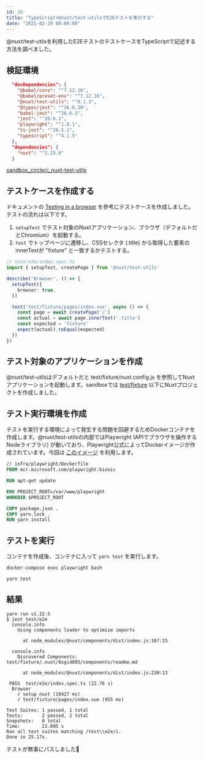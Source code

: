 ```yaml
---
id: 26
title: "TypeScript+@nuxt/test-utilsでE2Eテストを実行する"
date: "2021-02-19 00:00:00"
---
```


@nuxt/test-utilsを利用したE2EテストのテストケースをTypeScriptで記述する方法を調べました。

<!--more-->

## 検証環境

```json
  "devDependencies": {
    "@babel/core": "^7.12.16",
    "@babel/preset-env": "^7.12.16",
    "@nuxt/test-utils": "^0.1.3",
    "@types/jest": "^26.0.20",
    "babel-jest": "^26.6.3",
    "jest": "^26.6.3",
    "playwright": "^1.8.1",
    "ts-jest": "^26.5.1",
    "typescript": "^4.1.5"
  },
  "dependencies": {
    "nuxt": "^2.15.0"
  }
```

[sandbox_circleci_nuxt-test-utils](https://github.com/krabben16/sandbox_circleci_nuxt-test-utils)

## テストケースを作成する

ドキュメントの [Testing in a browser](https://test-utils.nuxtjs.org/api-reference/browser-testing) を參考にテストケースを作成しました。テストの流れは以下です。

1. `setupTest` でテスト対象のNuxtアプリケーション、ブラウザ（デフォルトだとChromium）を起動する。
1. `test` でトップページに遷移し、CSSセレクタ (.title) から取得した要素のinnerTextが "fixture" と一致するかテストする。

```ts
// test/e2e/index.spec.ts
import { setupTest, createPage } from '@nuxt/test-utils'

describe('Browser', () => {
  setupTest({
    browser: true,
  })

  test('test/fixture/pages/index.vue', async () => {
    const page = await createPage('/')
    const actual = await page.innerText('.title')
    const expected = 'fixture'
    expect(actual).toEqual(expected)
  })
})
```

## テスト対象のアプリケーションを作成

@nuxt/test-utilsはデフォルトだと test/fixture/nuxt.config.js を参照してNuxtアプリケーションを起動します。sandboxでは [test/fixture](https://github.com/krabben16/sandbox_circleci_nuxt-test-utils/tree/main/test/fixture) 以下にNuxtプロジェクトを作成しました。

## テスト実行環境を作成

テストを実行する環境によって発生する問題を回避するためDockerコンテナを作成します。@nuxt/test-utilsの内部ではPlaywright (APIでブラウザを操作するNodeライブラリ) が動いており、Playwright公式によってDockerイメージが作成されています。今回は [このイメージ](https://playwright.dev/docs/docker) を利用します。

```Dockerfile
// infra/playwright/Dockerfile
FROM mcr.microsoft.com/playwright:bionic

RUN apt-get update

ENV PROJECT_ROOT=/var/www/playwright
WORKDIR $PROJECT_ROOT

COPY package.json .
COPY yarn.lock .
RUN yarn install
```

## テストを実行

コンテナを作成後、コンテナに入って `yarn test` を実行します。

```sh
docker-compose exec playwright bash
```

```sh
yarn test
```

## 結果

```log
yarn run v1.22.5
$ jest test/e2e
  console.info
    Using components loader to optimize imports

      at node_modules/@nuxt/components/dist/index.js:167:15

  console.info
    Discovered Components: test/fixture/.nuxt/8sgi4095/components/readme.md

      at node_modules/@nuxt/components/dist/index.js:230:13

 PASS  test/e2e/index.spec.ts (22.76 s)
  Browser
    √ setup nuxt (18427 ms)
    √ test/fixture/pages/index.vue (955 ms)

Test Suites: 1 passed, 1 total
Tests:       2 passed, 2 total
Snapshots:   0 total
Time:        22.895 s
Ran all test suites matching /test\\e2e/i.
Done in 25.17s.
```

テストが無事にパスしました👏
